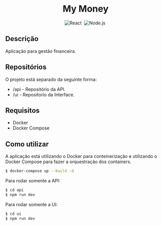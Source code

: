 <div align="center">

<h1> My Money </h1>
  
![React](https://img.shields.io/badge/-React-1e272e?style=for-the-badge&logo=react)&nbsp;
![Node.js](https://img.shields.io/badge/-Node.js-1e272e?style=for-the-badge&logo=node.js)&nbsp;
  
</div>

## Descrição

Aplicação para gestão financeira.

## Repositórios
O projeto está separado da seguinte forma:
- /api - Repositório da API.
- /ui - Repositorio da Interface.


## Requisitos
- Docker
- Docker Compose

## Como utilizar

A aplicação está utilizando o Docker para conteinerização e utilizando o Docker Compose para fazer a orquestração dos containers.

```bash
$ docker-compose up --build -d
```

Para rodar somente a API:

```bash
$ cd api
$ npm run dev
```

Para rodar somente a UI:

```bash
$ cd ui
$ npm run dev
```